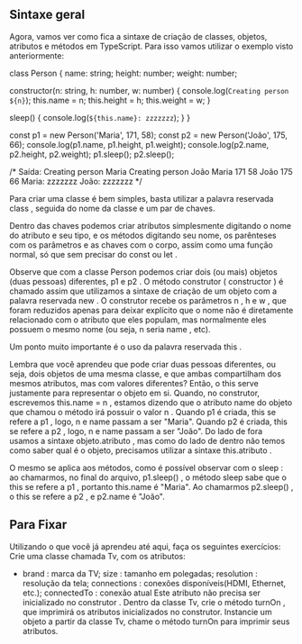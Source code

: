## Sintaxe geral

Agora, vamos ver como fica a sintaxe de criação de classes, objetos, atributos e métodos em TypeScript. Para isso vamos utilizar o exemplo visto anteriormente:

class Person {
  name: string;
  height: number;
  weight: number;

  constructor(n: string, h: number, w: number) {
    console.log(`Creating person ${n}`);
    this.name = n;
    this.height = h;
    this.weight = w;
  }

  sleep() {
    console.log(`${this.name}: zzzzzzz`);
  }
}

const p1 = new Person('Maria', 171, 58);
const p2 = new Person('João', 175, 66);
console.log(p1.name, p1.height, p1.weight);
console.log(p2.name, p2.height, p2.weight);
p1.sleep();
p2.sleep();

/*
Saída:
Creating person Maria
Creating person João
Maria 171 58
João 175 66
Maria: zzzzzzz
João: zzzzzzz
*/

Para criar uma classe é bem simples, basta utilizar a palavra reservada class , seguida do nome da classe e um par de chaves.

Dentro das chaves podemos criar atributos simplesmente digitando o nome do atributo e seu tipo, e os métodos digitando seu nome, os parênteses com os parâmetros e as chaves com o corpo, assim como uma função normal, só que sem precisar do const ou let .

Observe que com a classe Person podemos criar dois (ou mais) objetos (duas pessoas) diferentes, p1 e p2 . O método construtor ( constructor ) é chamado assim que utilizamos a sintaxe de criação de um objeto com a palavra reservada new . O construtor recebe os parâmetros n , h e w , que foram reduzidos apenas para deixar explícito que o nome não é diretamente relacionado com o atributo que eles populam, mas normalmente eles possuem o mesmo nome (ou seja, n seria name , etc).

Um ponto muito importante é o uso da palavra reservada this . 

Lembra que você aprendeu que pode criar duas pessoas diferentes, ou seja, dois objetos de uma mesma classe, e que ambas compartilham dos mesmos atributos, mas com valores diferentes? Então, o this serve justamente para representar o objeto em si. Quando, no construtor, escrevemos this.name = n , estamos dizendo que o atributo name do objeto que chamou o método irá possuir o valor n . Quando p1 é criada, this se refere a p1 , logo, n e name passam a ser "Maria". Quando p2 é criada, this se refere a p2 , logo, n e name passam a ser "João". Do lado de fora usamos a sintaxe objeto.atributo , mas como do lado de dentro não temos como saber qual é o objeto, precisamos utilizar a sintaxe this.atributo .

O mesmo se aplica aos métodos, como é possível observar com o sleep : ao chamarmos, no final do arquivo, p1.sleep() , o método sleep sabe que o this se refere a p1 , portanto this.name é "Maria". Ao chamarmos p2.sleep() , o this se refere a p2 , e p2.name é "João".

## Para Fixar
Utilizando o que você já aprendeu até aqui, faça os seguintes exercícios:
Crie uma classe chamada Tv, com os atributos:
- brand : marca da TV;
size : tamanho em polegadas;
resolution : resolução da tela;
connections : conexões disponíveis(HDMI, Ethernet, etc.);
connectedTo : conexão atual Este atributo não precisa ser inicializado no construtor .
Dentro da classe Tv, crie o método turnOn , que imprimirá os atributos inicializados no construtor.
Instancie um objeto a partir da classe Tv, chame o método turnOn para imprimir seus atributos.
